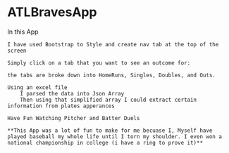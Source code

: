 # ATLBravesApp

In this App 

    I have used Bootstrap to Style and create nav tab at the top of the screen

    Simply click on a tab that you want to see an outcome for: 

    the tabs are broke down into HomeRuns, Singles, Doubles, and Outs.

    Using an excel file
        I parsed the data into Json Array
        Then using that simplified array I could extract certain information from plates apperances

    Have Fun Watching Pitcher and Batter Duels

    **This App was a lot of fun to make for me becuase I, Myself have played baseball my whole life until I torn my shoulder. I even won a national championship in college (i have a ring to prove it)**
